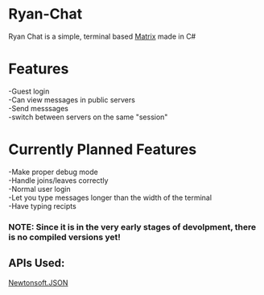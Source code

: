 # Ryan-Chat
Ryan Chat is a simple, terminal based [Matrix](https://matrix.org) made in C#  

# Features  
-Guest login  
-Can view messages in public servers  
-Send messsages  
-switch between servers on the same "session"  

# Currently Planned Features  
-Make proper debug mode  
-Handle joins/leaves correctly  
-Normal user login  
-Let you type messages longer than the width of the terminal  
-Have typing recipts  

### NOTE: Since it is in the very early stages of devolpment, there is no compiled versions yet!

## APIs Used:  
[Newtonsoft.JSON](https://www.newtonsoft.com/json)
